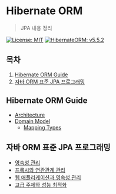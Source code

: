 # Hibernate ORM

> JPA 내용 정리

[![License: MIT](https://img.shields.io/badge/License-MIT-yellow.svg)](https://opensource.org/licenses/MIT) [![HibernateORM: v5.5.2](https://img.shields.io/badge/HibernateORM-v5.5.2-green.svg)](https://docs.jboss.org/hibernate/orm/5.5/userguide/html_single/Hibernate_User_Guide.html#architecture)

## 목차

1. [Hibernate ORM Guide](#hibernate-orm-guide)
2. [자바 ORM 표준 JPA 프로그래밍](#자바-orm-표준-jpa-프로그래밍)

## Hibernate ORM Guide

- [Architecture](01_Architecture.md)
- [Domain Model](./02_DomainModel)
  - [Mapping Types](./02_DomainModel/01_MappingTypes.md)

## 자바 ORM 표준 JPA 프로그래밍

- [영속성 관리](./03_PersistenceManaging.md)
- [프록시와 연관관계 관리](./08_ProxyAndRelationalMapping.md)
- [웹 애플리케이션과 영속성 관리](./13_WebApplicationAndPersistenceManage.md)
- [고급 주제와 성능 최적화](./15.md)

